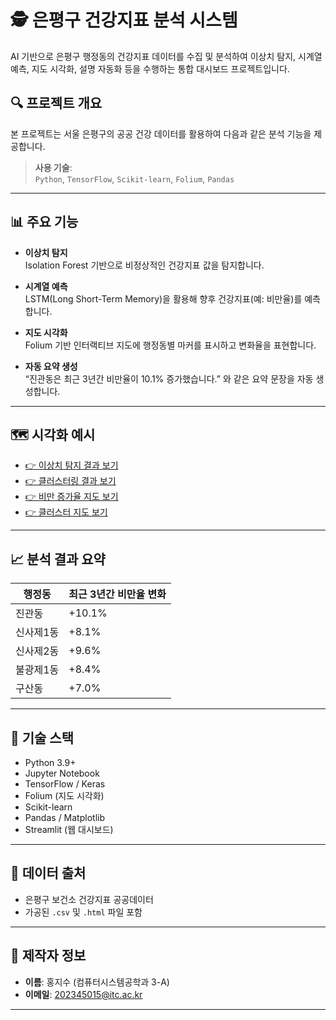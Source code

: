 # 🕵️ 은평구 건강지표 분석 시스템

AI 기반으로 은평구 행정동의 건강지표 데이터를 수집 및 분석하여 이상치 탐지, 시계열 예측, 지도 시각화, 설명 자동화 등을 수행하는 통합 대시보드 프로젝트입니다.

## 🔍 프로젝트 개요

본 프로젝트는 서울 은평구의 공공 건강 데이터를 활용하여 다음과 같은 분석 기능을 제공합니다.

> **사용 기술**:  
> `Python`, `TensorFlow`, `Scikit-learn`, `Folium`, `Pandas`

---

## 📊 주요 기능

- **이상치 탐지**  
  Isolation Forest 기반으로 비정상적인 건강지표 값을 탐지합니다.

- **시계열 예측**  
  LSTM(Long Short-Term Memory)을 활용해 향후 건강지표(예: 비만율)를 예측합니다.

- **지도 시각화**  
  Folium 기반 인터랙티브 지도에 행정동별 마커를 표시하고 변화율을 표현합니다.

- **자동 요약 생성**  
  “진관동은 최근 3년간 비만율이 10.1% 증가했습니다.” 와 같은 요약 문장을 자동 생성합니다.

---

## 🗺️ 시각화 예시

- [👉 이상치 탐지 결과 보기](이상치탐지결과.png)
- [👉 클러스터링 결과 보기](클러스터링결과.png)
- [👉 비만 증가율 지도 보기](은평구_비만율_지도.html)
- [👉 클러스터 지도 보기](은평구_건강지표_클러스터_지도.html)

---

## 📈 분석 결과 요약

| 행정동     | 최근 3년간 비만율 변화 |
|------------|-------------------------|
| 진관동     | +10.1%                  |
| 신사제1동  | +8.1%                   |
| 신사제2동  | +9.6%                   |
| 불광제1동  | +8.4%                   |
| 구산동     | +7.0%                   |


---

## 🧠 기술 스택

- Python 3.9+
- Jupyter Notebook
- TensorFlow / Keras
- Folium (지도 시각화)
- Scikit-learn
- Pandas / Matplotlib
- Streamlit (웹 대시보드)

---

## 📂 데이터 출처

- 은평구 보건소 건강지표 공공데이터
- 가공된 `.csv` 및 `.html` 파일 포함

---

## 👤 제작자 정보

- **이름**: 홍지수 (컴퓨터시스템공학과 3-A)  
- **이메일**: 202345015@itc.ac.kr

---

